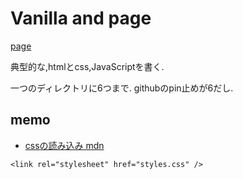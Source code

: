 # Vanilla and page

[page](https://nasudaai.github.io/vanilla-and-page/)

典型的な,htmlとcss,JavaScriptを書く.

一つのディレクトリに6つまで.
githubのpin止めが6だし.


## memo

- [cssの読み込み mdn](https://developer.mozilla.org/ja/docs/Learn_web_development/Core/Styling_basics/Getting_started)

`<link rel="stylesheet" href="styles.css" />
`

